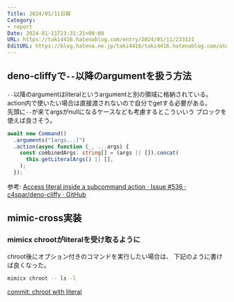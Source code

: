 ```yaml
---
Title: 2024/01/11日報
Category:
- report
Date: 2024-01-11T23:31:21+09:00
URL: https://taki4416.hatenablog.com/entry/2024/01/11/233121
EditURL: https://blog.hatena.ne.jp/taki4416/taki4416.hatenablog.com/atom/entry/6801883189074311386
---
```


## deno-cliffyで`--`以降のargumentを扱う方法

`--`以降のargumentはliteralというargumentと別の領域に格納されている。\
action内で使いたい場合は直接渡されないので自分でgetする必要がある。\
先頭に`--`が来てargsがnullになるケースなども考慮するとこういいう
ブロックを使えば良さそう。

```typescript
await new Command()
  .arguments("[args...]")
  .action(async function (_, ...args) {
    const combinedArgs: string[] = (args || []).concat(
      this.getLiteralArgs() || [],
    );
  });
```

参考:
[Access literal inside a subcommand action · Issue #536 · c4spar/deno-cliffy · GitHub](https://github.com/c4spar/deno-cliffy/issues/536)

## mimic-cross実装

### mimicx chrootがliteralを受け取るように

chroot後にオプション付きのコマンドを実行したい場合は、
下記のように書けば良くなった。

```bash
mimicx chroot -- ls -l
```

[commit: chroot with literal](https://github.com/impactaky/mimic-cross/commit/4b914d1d44283d0161213cf8f18158ddcb49c770)

